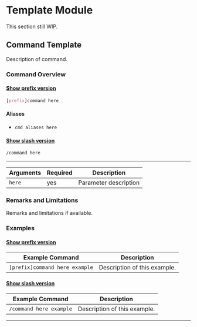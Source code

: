 # Template Module

This section still WIP.

## Command Template

Description of command.

### Command Overview

#### [Show prefix version](#tab/cnext)
```css
[prefix]command here
```
#### Aliases

- `cmd aliases here`

#### [Show slash version](#tab/slash)
```css
/command here
```
- - -
Arguments | Required | Description
-----------|----------|------------
`here` | yes | Parameter description


### Remarks and Limitations

Remarks and limitations if available.

### Examples

#### [Show prefix version](#tab/cnext)
Example Command | Description
-----|-----
`[prefix]command here example` | Description of this example.

#### [Show slash version](#tab/slash)
Example Command | Description
-----|-----
`/command here example` | Description of this example.

- - -

